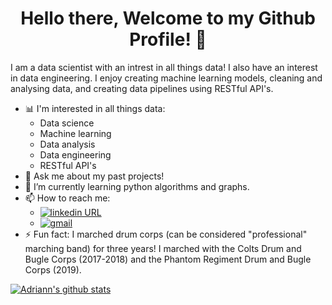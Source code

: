 <h1 align="center"> Hello there, Welcome to my Github Profile! 👋 </h1>

I am a data scientist with an intrest in all things data! I also have an interest in data engineering. I enjoy creating machine learning models, cleaning and analysing data, and creating data pipelines using RESTful API's. 

- 📊 I'm interested in all things data: 
  - Data science
  - Machine learning
  - Data analysis
  - Data engineering
  - RESTful API's
- 💬 Ask me about my past projects!
- 🌱 I’m currently learning python algorithms and graphs.
- 📫 How to reach me:
  - [![linkedin URL](https://img.shields.io/twitter/url?label=LinkedIn&logo=linkedin&style=social&url=https%3A%2F%2Fwww.linkedin.com%2Fin%2Fismailhabibi)](https://www.linkedin.com/in/adriannlefebvere/)
  - [![gmail](https://img.shields.io/twitter/url?label=email&logo=gmail&style=social&url=http%3A%2F%2Fmailto%3Acontact.ismailhabibi%40gmail.com)](mailto:contact.aklefebvere@gmail.com)
- ⚡ Fun fact: I marched drum corps (can be considered "professional" marching band) for three years! I marched with the Colts Drum and Bugle Corps (2017-2018) and the Phantom Regiment Drum and Bugle Corps (2019).


 [![Adriann's github stats](https://github-readme-stats.vercel.app/api?username=aklefebvere)](https://github.com/aklefebvere/github-readme-stats)
